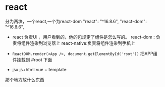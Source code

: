    # react
   分为两块，一个react,一个为react-dom
   "react": "^16.8.6",
    "react-dom": "^16.8.6",

- react 负责UI ，用户看到的，他的包规定了组件是怎么写的。
  react-dom : 负责将组件渲染到浏览器上
  react-native:负责将组件渲染到手机上


- ` ReactDOM.render(<App />, document.getElementById('root')) `
把APP组件挂载到 #root 下面



- jsx
js+html
vue + template

那个地方放什么东西